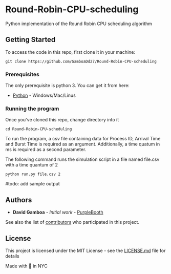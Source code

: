 # Round-Robin-CPU-scheduling
Python implementation of the Round Robin CPU scheduling algorithm

## Getting Started

To access the code in this repo, first clone it in your machine:

```
git clone https://github.com/GamboaDd27/Round-Robin-CPU-scheduling
```

### Prerequisites

The only prerequisite is python 3. You can get it from here:

* [Python](https://www.python.org/downloads/) - Windows/Mac/Linus


### Running the program

Once you've cloned this repo, change directory into it

```
cd Round-Robin-CPU-scheduling
```

To run the program, a csv file containing data for Process ID, Arrival Time and Burst Time is required as an argument. Additionally,
a time quatum in ms is required as a second parameter.

The following command runs the simulation script in a file named file.csv with a time quantum of 2

```
python run.py file.csv 2
```

#todo: add sample output

## Authors

* **David Gamboa** - *Initial work* - [PurpleBooth](https://github.com/GamboaDd27)

See also the list of [contributors](https://github.com/your/project/contributors) who participated in this project.

## License

This project is licensed under the MIT License - see the [LICENSE.md](LICENSE.md) file for details

Made with 💖 in NYC
